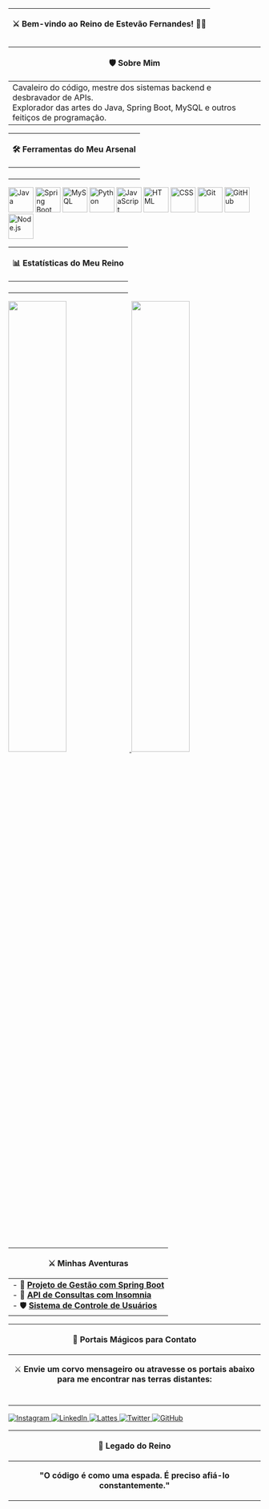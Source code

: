 | <p align="center">⚔️ **Bem-vindo ao Reino de Estevão Fernandes! 🏰🐉** </p> |
|-----------------------------------------------------|

| <p align="center">🛡️ **Sobre Mim** </p> |
|------------------------------------------------------------------------------------------------------|
| Cavaleiro do código, mestre dos sistemas backend e desbravador de APIs.<br>Explorador das artes do Java, Spring Boot, MySQL e outros feitiços de programação. |

| <p align="center">🛠️ **Ferramentas do Meu Arsenal** </p> |
|-----------------------------------------------------|
| <p align="center">                                                                                  
  <img src="https://cdn.jsdelivr.net/gh/devicons/devicon/icons/java/java-original.svg" width="50" height="50" alt="Java"/> 
  <img src="https://cdn.jsdelivr.net/gh/devicons/devicon/icons/spring/spring-original.svg" width="50" height="50" alt="Spring Boot"/> 
  <img src="https://cdn.jsdelivr.net/gh/devicons/devicon/icons/mysql/mysql-original.svg" width="50" height="50" alt="MySQL"/> 
  <img src="https://cdn.jsdelivr.net/gh/devicons/devicon/icons/python/python-original.svg" width="50" height="50" alt="Python"/> 
  <img src="https://cdn.jsdelivr.net/gh/devicons/devicon/icons/javascript/javascript-original.svg" width="50" height="50" alt="JavaScript"/> 
  <img src="https://cdn.jsdelivr.net/gh/devicons/devicon/icons/html5/html5-original.svg" width="50" height="50" alt="HTML"/> 
  <img src="https://cdn.jsdelivr.net/gh/devicons/devicon/icons/css3/css3-original.svg" width="50" height="50" alt="CSS"/> 
  <img src="https://cdn.jsdelivr.net/gh/devicons/devicon/icons/git/git-original.svg" width="50" height="50" alt="Git"/> 
  <img src="https://cdn.jsdelivr.net/gh/devicons/devicon/icons/github/github-original.svg" width="50" height="50" alt="GitHub"/> 
  <img src="https://cdn.jsdelivr.net/gh/devicons/devicon/icons/nodejs/nodejs-original.svg" width="50" height="50" alt="Node.js"/> 
</p>                                                                                                 

| <p align="center">📊 **Estatísticas do Meu Reino** </p> |
|-----------------------------------------------------|
| <p align="center">                                                                                  
  <a href="https://github.com/EstevaoFernande744" target="_blank">                                   
  <img src="https://github-readme-stats.vercel.app/api?username=EstevaoFernande744&show_icons=true&theme=radical" width="48%"/> 
  </a>                                                                                                
  <a href="https://github.com/EstevaoFernande744" target="_blank">                                   
  <img src="https://github-readme-stats.vercel.app/api/top-langs/?username=EstevaoFernande744&layout=compact&theme=radical" width="48%"/> 
  </a>                                                                                                
</p>                                                                                                 

| <p align="center">⚔️ **Minhas Aventuras** </p> |
|------------------------------------------------------------------------------------------------------|
| - 🏹 [**Projeto de Gestão com Spring Boot**](https://github.com/EstevaoFernande744/projeto-gestao-spring) <br> - 🐉 [**API de Consultas com Insomnia**](https://github.com/EstevaoFernande744/api-consultas) <br> - 🛡️ [**Sistema de Controle de Usuários**](https://github.com/EstevaoFernande744/sistema-controle-usuarios) |

| <p align="center">🐉 **Portais Mágicos para Contato** </p> |
|-----------------------------------------------------|
| <p align="center"> ⚔️ **Envie um corvo mensageiro ou atravesse os portais abaixo para me encontrar nas terras distantes:** </p> |
| <p align="center">                                                                                  
  <a href="https://www.instagram.com/estevaofernandes_/" target="_blank">                             
  <img src="https://img.shields.io/badge/Instagram-E4405F?style=for-the-badge&logo=instagram&logoColor=white" alt="Instagram"/> 
  </a>                                                                                                
  <a href="https://www.linkedin.com/in/estev%C3%A3o-fernandes-840a89334/" target="_blank">            
  <img src="https://img.shields.io/badge/LinkedIn-0077B5?style=for-the-badge&logo=linkedin&logoColor=white" alt="LinkedIn"/> 
  </a>                                                                                                
  <a href="http://lattes.cnpq.br/8405978172215447" target="_blank">                                   
  <img src="https://img.shields.io/badge/Lattes-006699?style=for-the-badge&logo=google-scholar&logoColor=white" alt="Lattes"/> 
  </a>                                                                                                
  <a href="https://x.com/Estevaofrnds74" target="_blank">                                             
  <img src="https://img.shields.io/badge/Twitter-1DA1F2?style=for-the-badge&logo=twitter&logoColor=white" alt="Twitter"/> 
  </a>                                                                                                
  <a href="https://github.com/EstevaoFernande744" target="_blank">                                    
  <img src="https://img.shields.io/badge/GitHub-181717?style=for-the-badge&logo=github&logoColor=white" alt="GitHub"/> 
  </a>                                                                                                
</p>                                                                                                 

| <p align="center">🐉 **Legado do Reino** </p> |
|------------------------------------------------------------------------------------------------------|
| <p align="center">**"O código é como uma espada. É preciso afiá-lo constantemente."**</p> |

